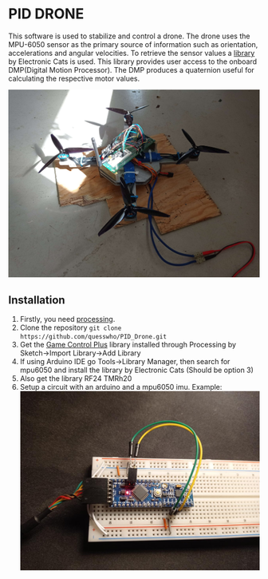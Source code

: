 # PID DRONE
This software is used to stabilize and control a drone. The drone uses the MPU-6050 sensor as the primary source of information such as orientation, accelerations and angular velocities.
To retrieve the sensor values a [library](https://github.com/ElectronicCats/mpu6050) by Electronic Cats is used.
This library provides user access to the onboard DMP(Digital Motion Processor). The DMP produces a quaternion useful for calculating the respective motor values.

![Final Drone](/pics/drone.jpg)

## Installation
1. Firstly, you need [processing](https://processing.org/).
2. Clone the repository `git clone https://github.com/quesswho/PID_Drone.git`
3. Get the [Game Control Plus](http://lagers.org.uk/gamecontrol/) library installed through Processing by Sketch->Import Library->Add Library
4. If using Arduino IDE go Tools->Library Manager, then search for mpu6050 and install the library by Electronic Cats (Should be option 3)
5. Also get the library RF24 TMRh20
6. Setup a circuit with an arduino and a mpu6050 imu. Example:
![Arduino and Mpu6050](/pics/imusetup.jpg)